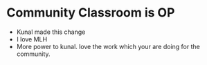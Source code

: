 # Community Classroom is OP

- Kunal made this change
- I love MLH
- More power to kunal. love the work which your are doing for the community.
